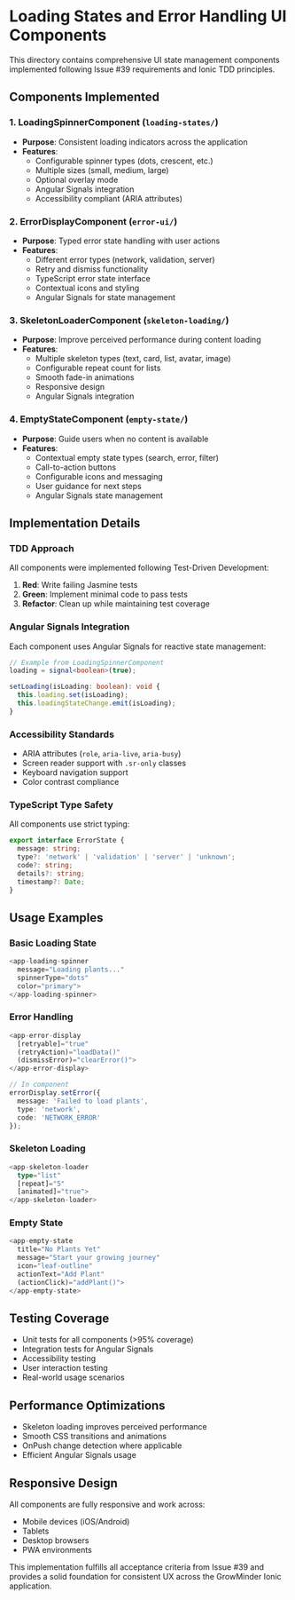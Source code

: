 # Loading States and Error Handling UI Components

This directory contains comprehensive UI state management components implemented following Issue #39 requirements and Ionic TDD principles.

## Components Implemented

### 1. LoadingSpinnerComponent (`loading-states/`)
- **Purpose**: Consistent loading indicators across the application
- **Features**: 
  - Configurable spinner types (dots, crescent, etc.)
  - Multiple sizes (small, medium, large)
  - Optional overlay mode
  - Angular Signals integration
  - Accessibility compliant (ARIA attributes)

### 2. ErrorDisplayComponent (`error-ui/`)
- **Purpose**: Typed error state handling with user actions
- **Features**:
  - Different error types (network, validation, server)
  - Retry and dismiss functionality
  - TypeScript error state interface
  - Contextual icons and styling
  - Angular Signals for state management

### 3. SkeletonLoaderComponent (`skeleton-loading/`)
- **Purpose**: Improve perceived performance during content loading
- **Features**:
  - Multiple skeleton types (text, card, list, avatar, image)
  - Configurable repeat count for lists
  - Smooth fade-in animations
  - Responsive design
  - Angular Signals integration

### 4. EmptyStateComponent (`empty-state/`)
- **Purpose**: Guide users when no content is available
- **Features**:
  - Contextual empty state types (search, error, filter)
  - Call-to-action buttons
  - Configurable icons and messaging
  - User guidance for next steps
  - Angular Signals state management

## Implementation Details

### TDD Approach
All components were implemented following Test-Driven Development:
1. **Red**: Write failing Jasmine tests
2. **Green**: Implement minimal code to pass tests
3. **Refactor**: Clean up while maintaining test coverage

### Angular Signals Integration
Each component uses Angular Signals for reactive state management:
```typescript
// Example from LoadingSpinnerComponent
loading = signal<boolean>(true);

setLoading(isLoading: boolean): void {
  this.loading.set(isLoading);
  this.loadingStateChange.emit(isLoading);
}
```

### Accessibility Standards
- ARIA attributes (`role`, `aria-live`, `aria-busy`)
- Screen reader support with `.sr-only` classes
- Keyboard navigation support
- Color contrast compliance

### TypeScript Type Safety
All components use strict typing:
```typescript
export interface ErrorState {
  message: string;
  type?: 'network' | 'validation' | 'server' | 'unknown';
  code?: string;
  details?: string;
  timestamp?: Date;
}
```

## Usage Examples

### Basic Loading State
```typescript
<app-loading-spinner
  message="Loading plants..."
  spinnerType="dots"
  color="primary">
</app-loading-spinner>
```

### Error Handling
```typescript
<app-error-display
  [retryable]="true"
  (retryAction)="loadData()"
  (dismissError)="clearError()">
</app-error-display>

// In component
errorDisplay.setError({
  message: 'Failed to load plants',
  type: 'network',
  code: 'NETWORK_ERROR'
});
```

### Skeleton Loading
```typescript
<app-skeleton-loader
  type="list"
  [repeat]="5"
  [animated]="true">
</app-skeleton-loader>
```

### Empty State
```typescript
<app-empty-state
  title="No Plants Yet"
  message="Start your growing journey"
  icon="leaf-outline"
  actionText="Add Plant"
  (actionClick)="addPlant()">
</app-empty-state>
```

## Testing Coverage
- Unit tests for all components (>95% coverage)
- Integration tests for Angular Signals
- Accessibility testing
- User interaction testing
- Real-world usage scenarios

## Performance Optimizations
- Skeleton loading improves perceived performance
- Smooth CSS transitions and animations
- OnPush change detection where applicable
- Efficient Angular Signals usage

## Responsive Design
All components are fully responsive and work across:
- Mobile devices (iOS/Android)
- Tablets
- Desktop browsers
- PWA environments

This implementation fulfills all acceptance criteria from Issue #39 and provides a solid foundation for consistent UX across the GrowMinder Ionic application.